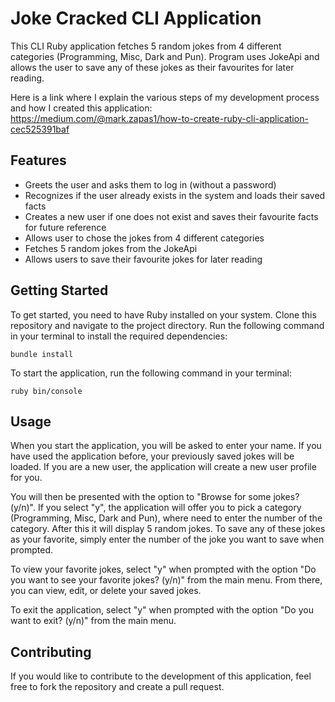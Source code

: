# Joke Cracked CLI Application
This CLI Ruby application fetches 5 random jokes from 4 different categories (Programming, Misc, Dark and Pun). Program uses JokeApi and allows the user to save any of these jokes as their favourites for later reading.

Here is a link where I explain the various steps of my development process and how I created this application: https://medium.com/@mark.zapas1/how-to-create-ruby-cli-application-cec525391baf

## Features
* Greets the user and asks them to log in (without a password)
* Recognizes if the user already exists in the system and loads their saved facts
* Creates a new user if one does not exist and saves their favourite facts for future reference
* Allows user to chose the jokes from 4 different categories
* Fetches 5 random jokes from the JokeApi
* Allows users to save their favourite jokes for later reading

## Getting Started
To get started, you need to have Ruby installed on your system. Clone this repository and navigate to the project directory. Run the following command in your terminal to install the required dependencies:

`bundle install`

To start the application, run the following command in your terminal:

`ruby bin/console`

## Usage
When you start the application, you will be asked to enter your name. If you have used the application before, your previously saved jokes will be loaded. If you are a new user, the application will create a new user profile for you.

You will then be presented with the option to "Browse for some jokes? (y/n)". If you select "y", the application will offer you to pick a category (Programming, Misc, Dark and Pun), where need to enter the number of the category. After this it will display 5 random jokes. To save any of these jokes as your favorite, simply enter the number of the joke you want to save when prompted.

To view your favorite jokes, select "y" when prompted with the option "Do you want to see your favorite jokes? (y/n)" from the main menu. From there, you can view, edit, or delete your saved jokes.

To exit the application, select "y" when prompted with the option "Do you want to exit? (y/n)" from the main menu.


## Contributing
If you would like to contribute to the development of this application, feel free to fork the repository and create a pull request.
